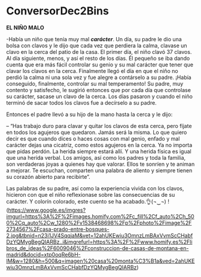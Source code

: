 # ConversorDec2Bins
**EL NIÑO MALO**

-Había un niño que tenía muy mal ***carácter***. Un día, su padre le dio una bolsa con clavos y le dijo que cada vez que perdiera la calma, clavase un clavo en la cerca del patio de la casa. El primer día, el niño clavó 37 clavos. Al día siguiente, menos, y así el resto de los días. Él pequeño se iba dando cuenta que era más fácil controlar su genio y su mal carácter que tener que clavar los clavos en la cerca. Finalmente llegó el día en que el niño no perdió la calma ni una sola vez y fue alegre a contárselo a su padre. ¡Había conseguido, finalmente, controlar su mal temperamento! Su padre, muy contento y satisfecho, le sugirió entonces que por cada día que controlase su carácter, sacase un clavo de la cerca. Los días pasaron y cuando el niño terminó de sacar todos los clavos fue a decírselo a su padre.

Entonces el padre llevó a su hijo de la mano hasta la cerca y le dijo:

– “Has trabajo duro para clavar y quitar los clavos de esta cerca, pero fíjate en todos los agujeros que quedaron. Jamás será la misma. Lo que quiero decir es que cuando dices o haces cosas con mal genio, enfado y mal carácter dejas una cicatriz, como estos agujeros en la cerca. Ya no importa que pidas perdón. La herida siempre estará allí. Y una herida física es igual que una herida verbal. Los amigos, así como los padres y toda la familia, son verdaderas joyas a quienes hay que valorar. Ellos te sonríen y te animan a mejorar. Te escuchan, comparten una palabra de aliento y siempre tienen su corazón abierto para recibirte”.

Las palabras de su padre, así como la experiencia vivida con los clavos, hicieron con que el niño reflexionase sobre las consecuencias de su carácter. Y colorín colorado, este cuento se ha acabado.👌(¬‿¬)
!(https://www.google.es/imgres?imgurl=https%3A%2F%2Fimages.homify.com%2Fc_fill%2Cf_auto%2Ch_500%2Cq_auto%2Cw_1280%2Fv1538468698%2Fp%2Fphoto%2Fimage%2F2734567%2Fcasa-prado-entre-bosques-2.jpg&tbnid=n23i1JV4SqqjaM&vet=12ahUKEwiu3OmnzLmBAxVvmScCHabfDzYQMygBegQIARBz..i&imgrefurl=https%3A%2F%2Fwww.homify.es%2Flibros_de_ideas%2F6009046%2Fconstruccion-de-casas-de-montana-en-madrid&docid=xtp0oqRe6bH-lM&w=1280&h=500&q=imagen%20casa%20monta%C3%B1a&ved=2ahUKEwiu3OmnzLmBAxVvmScCHabfDzYQMygBegQIARBz)

